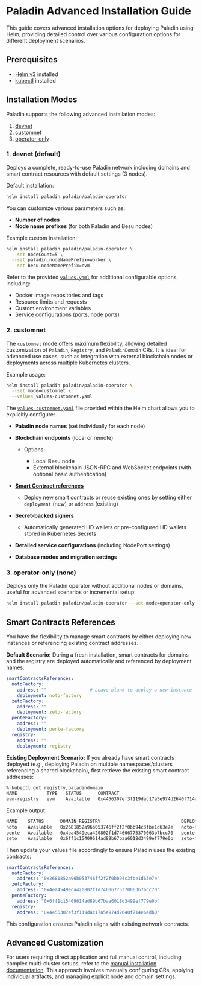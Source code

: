 # Paladin Advanced Installation Guide

This guide covers advanced installation options for deploying Paladin using Helm, providing detailed control over various configuration options for different deployment scenarios.

## Prerequisites

* [Helm v3](https://helm.sh/docs/intro/install/) installed
* [kubectl](https://kubernetes.io/docs/tasks/tools/) installed

## Installation Modes

Paladin supports the following advanced installation modes:
1. [devnet](#1-devnet-default)
2. [customnet](#2-customnet)
3. [operator-only](#3-operator-only-none)

### 1. **devnet (default)**

Deploys a complete, ready-to-use Paladin network including domains and smart contract resources with default settings (3 nodes).

Default installation:

```bash
helm install paladin paladin/paladin-operator
```

You can customize various parameters such as:

* **Number of nodes**
* **Node name prefixes** (for both Paladin and Besu nodes)

Example custom installation:

```bash
helm install paladin paladin/paladin-operator \
  --set nodeCount=5 \
  --set paladin.nodeNamePrefix=worker \
  --set besu.nodeNamePrefix=evm
```

Refer to the provided [`values.yaml`](https://github.com/LF-Decentralized-Trust-labs/paladin/blob/main/operator/charts/paladin-operator/values.yaml) for additional configurable options, including:

* Docker image repositories and tags
* Resource limits and requests
* Custom environment variables
* Service configurations (ports, node ports)

### 2. **customnet**

The `customnet` mode offers maximum flexibility, allowing detailed customization of `Paladin`, `Registry`, and `PaladinDomain` CRs. It is ideal for advanced use cases, such as integration with external blockchain nodes or deployments across multiple Kubernetes clusters.

Example usage:

```bash
helm install paladin paladin/paladin-operator \
  --set mode=customnet \
  --values values-customnet.yaml
```

The [`values-customnet.yaml`](https://github.com/LF-Decentralized-Trust-labs/paladin/blob/main/operator/charts/paladin-operator/values-customnet.yaml) file provided within the Helm chart allows you to explicitly configure:

* **Paladin node names** (set individually for each node)
* **Blockchain endpoints** (local or remote)

  * Options:

    * Local Besu node
    * External blockchain JSON-RPC and WebSocket endpoints (with optional basic authentication)
* [**Smart Contract references**](#smart-contracts-references)

  * Deploy new smart contracts or reuse existing ones by setting either `deployment` (new) or `address` (existing)
* **Secret-backed signers**

  * Automatically generated HD wallets or pre-configured HD wallets stored in Kubernetes Secrets
* **Detailed service configurations** (including NodePort settings)
* **Database modes and migration settings**

### 3. **operator-only (none)**

Deploys only the Paladin operator without additional nodes or domains, useful for advanced scenarios or incremental setup:

```bash
helm install paladin paladin/paladin-operator --set mode=operator-only
```

## Smart Contracts References

You have the flexibility to manage smart contracts by either deploying new instances or referencing existing contract addresses.

**Default Scenario:**
During a fresh installation, smart contracts for domains and the registry are deployed automatically and referenced by deployment names:
```yaml
smartContractsReferences:
  notoFactory:
    address: ""                # Leave blank to deploy a new instance
    deployment: noto-factory
  zetoFactory:
    address: ""
    deployment: zeto-factory
  penteFactory:
    address: ""
    deployment: pente-factory
  registry:
    address: ""
    deployment: registry
```

**Existing Deployment Scenario:**
If you already have smart contracts deployed (e.g., deploying Paladin on multiple namespaces/clusters referencing a shared blockchain), first retrieve the existing smart contract addresses:

```bash
% kubectl get registry,paladindomain
NAME           TYPE   STATUS      CONTRACT
evm-registry   evm    Available   0x4456307ef3f119dac17a5e974d2640f714e6edb0
```

Example output:
```bash
NAME    STATUS      DOMAIN_REGISTRY                              DEPLOYMENT      LIBRARY
noto    Available   0x2681852a96b053746ff2f2f0bb94c3fbe1d63e7e   noto-factory    /app/domains/libnoto.so
pente   Available   0x4ea4549eca420802f1d74606775370063b7bcc70   pente-factory   /app/domains/pente.jar
zeto    Available   0x6ff1c15409614ad89b67baa6018d3499ef779e0b   zeto-factory    /app/domains/libzeto.so
```

Then update your values file accordingly to ensure Paladin uses the existing contracts:
```yaml
smartContractsReferences:
  notoFactory:
    address: "0x2681852a96b053746ff2f2f0bb94c3fbe1d63e7e"
  zetoFactory:
    address: "0x4ea4549eca420802f1d74606775370063b7bcc70"
  penteFactory:
    address: "0x6ff1c15409614ad89b67baa6018d3499ef779e0b"
  registry:
    address: "0x4456307ef3f119dac17a5e974d2640f714e6edb0"
```
This configuration ensures Paladin aligns with existing network contracts.

## Advanced Customization

For users requiring direct application and full manual control, including complex multi-cluster setups, refer to the [manual installation documentation](./installation-manual.md). This approach involves manually configuring CRs, applying individual artifacts, and managing explicit node and domain settings.
 